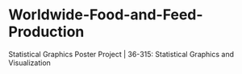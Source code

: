 # Worldwide-Food-and-Feed-Production
Statistical Graphics Poster Project | 36-315: Statistical Graphics and Visualization
